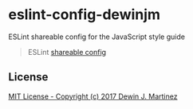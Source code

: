 # eslint-config-dewinjm
ESLint shareable config for the JavaScript style guide

> ESLint [shareable config](http://eslint.org/docs/developer-guide/shareable-configs.html)

## License

[MIT License - Copyright (c) 2017 Dewin J. Martinez](./LICENSE)
